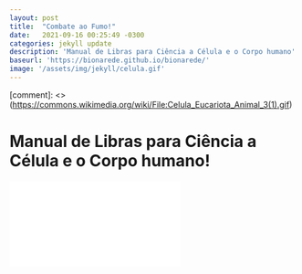 ```yaml
---
layout: post
title:  "Combate ao Fumo!"
date:   2021-09-16 00:25:49 -0300
categories: jekyll update 
description: 'Manual de Libras para Ciência a Célula e o Corpo humano'
baseurl: 'https://bionarede.github.io/bionarede/'
image: '/assets/img/jekyll/celula.gif'
---
```

[comment]: <> (https://commons.wikimedia.org/wiki/File:Celula_Eucariota_Animal_3(1).gif)
# Manual de Libras para Ciência a Célula e o Corpo humano!
![Manual de Libras para Ciência](/assets/img/jekyll/libras.pdf) 